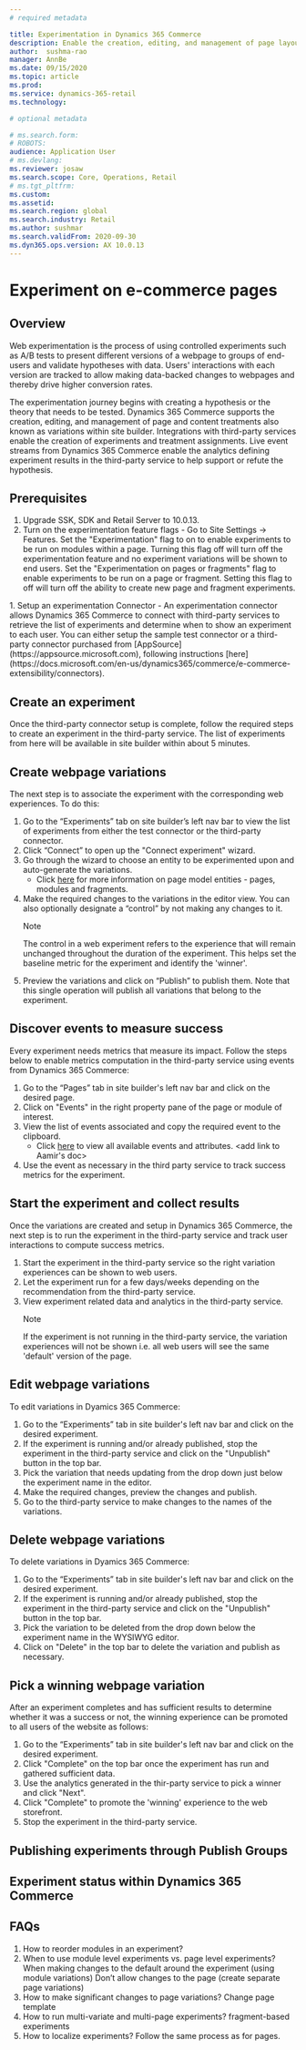 ```yaml
---
# required metadata

title: Experimentation in Dynamics 365 Commerce
description: Enable the creation, editing, and management of page layout and content treatments in site builder. End-to-end experimentation support will be enabled for e-commerce pages, as well as entities within a page.
author:  sushma-rao 
manager: AnnBe
ms.date: 09/15/2020
ms.topic: article
ms.prod: 
ms.service: dynamics-365-retail
ms.technology: 

# optional metadata

# ms.search.form: 
# ROBOTS: 
audience: Application User
# ms.devlang: 
ms.reviewer: josaw
ms.search.scope: Core, Operations, Retail
# ms.tgt_pltfrm: 
ms.custom: 
ms.assetid: 
ms.search.region: global
ms.search.industry: Retail
ms.author: sushmar
ms.search.validFrom: 2020-09-30
ms.dyn365.ops.version: AX 10.0.13
---
```



# Experiment on e-commerce pages
## Overview
Web experimentation is the process of using controlled experiments such as A/B tests to present different versions of a webpage to groups of end-users and validate hypotheses with data. Users' interactions with each version are tracked to allow making data-backed changes to webpages and thereby drive higher conversion rates.

The experimentation journey begins with creating a hypothesis or the theory that needs to be tested. Dynamics 365 Commerce supports the creation, editing, and management of page and content treatments also known as variations within site builder. Integrations with third-party services enable the creation of experiments and treatment assignments. Live event streams from Dynamics 365 Commerce enable the analytics defining experiment results in the third-party service to help support or refute the hypothesis.

## Prerequisites
1. Upgrade SSK, SDK and Retail Server to 10.0.13.
1. Turn on the experimentation feature flags - Go to Site Settings -> Features. Set the "Experimentation" flag to on to enable experiments to be run on modules within a page. Turning this flag off will turn off the experimentation feature and no experiment variations will be shown to end users. Set the "Experimentation on pages or fragments" flag to enable experiments to be run on a page or fragment. Setting this flag to off will turn off the ability to create new page and fragment experiments.
<Add Images>
<Tenant level flags>
1. Setup an experimentation Connector - An experimentation connector allows Dynamics 365 Commerce to connect with third-party services to retrieve the list of experiments and determine when to show an experiment to each user. You can either setup the sample test connector or a third-party connector purchased from [AppSource](https://appsource.microsoft.com), following instructions [here](https://docs.microsoft.com/en-us/dynamics365/commerce/e-commerce-extensibility/connectors).

## Create an experiment
Once the third-party connector setup is complete, follow the required steps to create an experiment in the third-party service. The list of experiments from here will be available in site builder within about 5 minutes.

## Create webpage variations
The next step is to associate the experiment with the corresponding web experiences. To do this:
1. Go to the “Experiments” tab on site builder’s left nav bar to view the list of experiments from either the test connector or the third-party connector. 
1. Click “Connect” to open up the "Connect experiment" wizard.
1. Go through the wizard to choose an entity to be experimented upon and auto-generate the variations. 
    - Click [here](https://docs.microsoft.com/en-us/dynamics365/commerce/page-elements-overview) for more information on page model entities - pages, modules and fragments.
1. Make the required changes to the variations in the editor view. You can also optionally designate a “control” by not making any changes to it.
    > [!NOTE]
    > The control in a web experiment refers to the experience that will remain unchanged throughout the duration of the experiment. This helps set the baseline metric for the experiment and identify the 'winner'.
1. Preview the variations and click on “Publish” to publish them. Note that this single operation will publish all variations that belong to the experiment.

## Discover events to measure success
Every experiment needs metrics that measure its impact. Follow the steps below to enable metrics computation in the third-party service using events from Dynamics 365 Commerce:
1. Go to the “Pages” tab in site builder's left nav bar and click on the desired page. 
1. Click on "Events" in the right property pane of the page or module of interest.
1. View the list of events associated and copy the required event to the clipboard.
    - Click [here](https://docs.microsoft.com) to view all available events and attributes. <add link to Aamir's doc> 
1. Use the event as necessary in the third party service to track success metrics for the experiment.

## Start the experiment and collect results
Once the variations are created and setup in Dynamics 365 Commerce, the next step is to run the experiment in the third-party service and track user interactions to compute success metrics.
1. Start the experiment in the third-party service so the right variation experiences can be shown to web users.
1. Let the experiment run for a few days/weeks depending on the recommendation from the third-party service.
1. View experiment related data and analytics in the third-party service.
    > [!NOTE]
    > If the experiment is not running in the third-party service, the variation experiences will not be shown i.e. all web users will see the same 'default' version of the page.

## Edit webpage variations
To edit variations in Dyamics 365 Commerce:
1. Go to the “Experiments” tab in site builder's left nav bar and click on the desired experiment. 
1. If the experiment is running and/or already published, stop the experiment in the third-party service and click on the "Unpublish" button in the top bar.
1. Pick the variation that needs updating from the drop down just below the experiment name in the editor.
1. Make the required changes, preview the changes and publish.
1. Go to the third-party service to make changes to the names of the variations.

## Delete webpage variations
To delete variations in Dyamics 365 Commerce:
1. Go to the “Experiments” tab in site builder's left nav bar and click on the desired experiment. 
1. If the experiment is running and/or already published, stop the experiment in the third-party service and click on the "Unpublish" button in the top bar.
1. Pick the variation to be deleted from the drop down below the experiment name in the WYSIWYG editor.
1. Click on "Delete" in the top bar to delete the variation and publish as necessary.

## Pick a winning webpage variation
After an experiment completes and has sufficient results to determine whether it was a success or not, the winning experience can be promoted to all users of the website as follows:
1. Go to the “Experiments” tab in site builder's left nav bar and click on the desired experiment.
1. Click "Complete" on the top bar once the experiment has run and gathered sufficient data.
1. Use the analytics generated in the thir-party service to pick a winner and click "Next".
1. Click "Complete" to promote the 'winning' experience to the web storefront.
1. Stop the experiment in the third-party service.

## Publishing experiments through Publish Groups

## Experiment status within Dynamics 365 Commerce

## FAQs
1. How to reorder modules in an experiment?
1. When to use module level experiments vs. page level experiments?
When making changes to the default around the experiment (using module variations) 
Don’t allow changes to the page (create separate page variations)  
1. How to make significant changes to page variations?
Change page template
1. How to run multi-variate and multi-page experiments? 
fragment-based experiments 
1. How to localize experiments?
Follow the same process as for pages.
